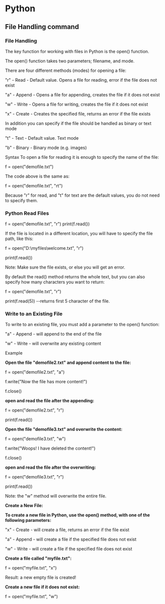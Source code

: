 # Python
## File Handling command 
### File Handling
The key function for working with files in Python is the open() function.

The open() function takes two parameters; filename, and mode.

There are four different methods (modes) for opening a file:

"r" - Read - Default value. Opens a file for reading, error if the file does not exist

"a" - Append - Opens a file for appending, creates the file if it does not exist

"w" - Write - Opens a file for writing, creates the file if it does not exist

"x" - Create - Creates the specified file, returns an error if the file exists

In addition you can specify if the file should be handled as binary or text mode

"t" - Text - Default value. Text mode

"b" - Binary - Binary mode (e.g. images)

Syntax
To open a file for reading it is enough to specify the name of the file:

f = open("demofile.txt")

The code above is the same as:

f = open("demofile.txt", "rt")

Because "r" for read, and "t" for text are the default values, you do not need to specify them.

### Python Read Files

f = open("demofile.txt", "r")
print(f.read())

If the file is located in a different location, you will have to specify the file path, like this:

f = open("D:\\myfiles\welcome.txt", "r")

print(f.read())

Note: Make sure the file exists, or else you will get an error.

By default the read() method returns the whole text, but you can also specify how many characters you want to return:

f = open("demofile.txt", "r")

print(f.read(5))  --returns first 5 character of the file. 

### Write to an Existing File
To write to an existing file, you must add a parameter to the open() function:

"a" - Append - will append to the end of the file

"w" - Write - will overwrite any existing content

Example

**Open the file "demofile2.txt" and append content to the file:**

f = open("demofile2.txt", "a")

f.write("Now the file has more content!")

f.close()

**open and read the file after the appending:**

f = open("demofile2.txt", "r")

print(f.read())

**Open the file "demofile3.txt" and overwrite the content:**

f = open("demofile3.txt", "w")

f.write("Woops! I have deleted the content!")

f.close()

**open and read the file after the overwriting:**

f = open("demofile3.txt", "r")

print(f.read())

Note: the "w" method will overwrite the entire file.

**Create a New File:**

**To create a new file in Python, use the open() method, with one of the following parameters:**

"x" - Create - will create a file, returns an error if the file exist

"a" - Append - will create a file if the specified file does not exist

"w" - Write - will create a file if the specified file does not exist

**Create a file called "myfile.txt":**

f = open("myfile.txt", "x")

Result: a new empty file is created!

**Create a new file if it does not exist:**

f = open("myfile.txt", "w")
